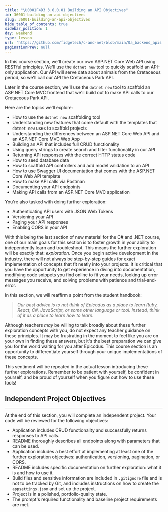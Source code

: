```yaml
---
title: "\U0001F4D3 3.6.0.01 Building an API Objectives"
id: 36001-building-an-api-objectives
slug: 36001-building-an-api-objectives
hide_table_of_contents: true
sidebar_position: 1
day: weekend
type: lesson
url: 'https://github.com/fidgetech/c-and-net/blob/main/0a_backend_apis.md'
paginationPrev: null
---
```


In this course section, we'll create our own ASP.NET Core Web API using RESTful principles. We'll use the `dotnet new` tool to quickly scaffold an API-only application. Our API will serve data about animals from the Cretaceous period, so we'll call our API the Cretaceous Park API.

Later in the course section, we'll use the `dotnet new` tool to scaffold an ASP.NET Core MVC frontend that we'll build out to make API calls to our Cretaceous Park API. 

Here are the topics we'll explore:

* How to use the `dotnet new` scaffolding tool
* Understanding new features that come default with the templates that `dotnet new` uses to scaffold projects
* Understanding the differences between an ASP.NET Core Web API and an ASP.NET Core MVC Web App
* Building an API that includes full CRUD functionality
* Using query strings to create search and filter functionality in our API
* Returning API responses with the correct HTTP status code
* How to seed database data
* How to scaffold API controllers and add model validation to an API
* How to use Swagger UI documentation that comes with the ASP.NET Core Web API template
* How to make API calls via Postman
* Documenting your API endpoints
* Making API calls from an ASP.NET Core MVC application 

You're also tasked with doing further exploration:

* Authenticating API users with JSON Web Tokens
* Versioning your API
* Paging your API responses
* Enabling CORS in your API

With this being the last section of new material for the C# and .NET course, one of our main goals for this section is to foster growth in your ability to independently learn and troubleshoot. This means the further exploration will be exactly that: *exploration*. Once you begin active development in the industry, there will not always be step-by-step guides for exact implementation of concepts that fit neatly into your projects. It is critical that you have the opportunity to get experience in diving into documentation, modifying code snippets you find online to fit your needs, looking up error messages you receive, and solving problems with patience and trial-and-error. 

In this section, we will reaffirm a point from the student handbook: 

> _Our best advice is to not think of Epicodus as a place to learn Ruby, React, C#, JavaScript, or some other language or tool. Instead, think of it as a place to learn how to learn._ 

Although teachers _may_ be willing to talk broadly about these further exploration concepts with you, do not expect any teacher guidance on these principles. It may be frustrating in the moment to feel like you are on your own in finding these answers, but it's the best preparation we can give you for the world waiting for you after Epicodus. This course section is an opportunity to differentiate yourself through your unique implementations of these concepts. 

This sentiment will be repeated in the actual lesson introducing these further explorations. Remember to be patient with yourself, be confident in yourself, and be proud of yourself when you figure out how to use these tools!

## Independent Project Objectives
---

At the end of this section, you will complete an independent project. Your code will be reviewed for the following objectives:

* Application includes CRUD functionality and successfully returns responses to API calls.
* README thoroughly describes all endpoints along with parameters that can be used.
* Application includes a best effort at implementing at least one of the further exploration objectives: authentication, versioning, pagination, or CORS.
* README includes specific documentation on further exploration: what it is and how to use it.
* Build files and sensitive information are included in `.gitignore` file and is not to be tracked by Git, and includes instructions on how to create the `appsettings.json` and set up the project.
* Project is in a polished, portfolio-quality state.
* The prompt's required functionality and baseline project requirements are met.
